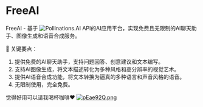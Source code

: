 # FreeAI
FreeAI - 基于 ![Pollinations.AI](https://pollinations.ai/) API的AI应用平台，实现免费且无限制的AI聊天助手、图像生成和语音合成服务。

🔑 关键要点：
1. 提供免费的AI聊天助手，支持问题回答、创意建议和文本编写。
2. 支持AI图像生成，将文本描述转化为多种风格和高分辨率的视觉艺术。
3. 提供AI语音合成功能，将文本转换为逼真的多种语言和声音风格的语音。
4. 无限制使用，完全免费。

觉得好用可以请我喝杯咖啡❤
[![pEae92Q.png](https://s21.ax1x.com/2025/03/14/pEae92Q.png)](https://imgse.com/i/pEae92Q)
